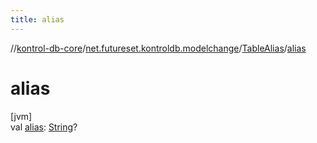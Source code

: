 ```yaml
---
title: alias
---
```

//[kontrol-db-core](../../../index.html)/[net.futureset.kontroldb.modelchange](../index.html)/[TableAlias](index.html)/[alias](alias.html)



# alias



[jvm]\
val [alias](alias.html): [String](https://kotlinlang.org/api/latest/jvm/stdlib/kotlin/-string/index.html)?





